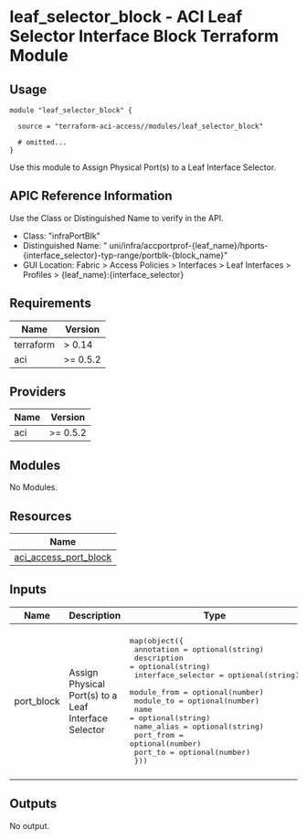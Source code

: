 # leaf_selector_block - ACI Leaf Selector Interface Block Terraform Module

## Usage

```hcl
module "leaf_selector_block" {

  source = "terraform-aci-access//modules/leaf_selector_block"

  # omitted...
}
```

Use this module to Assign Physical Port(s) to a Leaf Interface Selector.

## APIC Reference Information

Use the Class or Distinguished Name to verify in the API.

* Class: "infraPortBlk"
* Distinguished Name: " uni/infra/accportprof-{leaf_name}/hports-{interface_selector}-typ-range/portblk-{block_name}"
* GUI Location: Fabric > Access Policies > Interfaces > Leaf Interfaces > Profiles > {leaf_name}:{interface_selector}

<!-- BEGINNING OF PRE-COMMIT-TERRAFORM DOCS HOOK -->
## Requirements

| Name | Version |
|------|---------|
| terraform | > 0.14 |
| aci | >= 0.5.2 |

## Providers

| Name | Version |
|------|---------|
| aci | >= 0.5.2 |

## Modules

No Modules.

## Resources

| Name |
|------|
| [aci_access_port_block](https://registry.terraform.io/providers/ciscodevnet/aci/0.5.2/docs/resources/access_port_block) |

## Inputs

| Name | Description | Type | Default | Required |
|------|-------------|------|---------|:--------:|
| port\_block | Assign Physical Port(s) to a Leaf Interface Selector | <pre>map(object({<br>    annotation         = optional(string)<br>    description        = optional(string)<br>    interface_selector = optional(string)<br>    module_from        = optional(number)<br>    module_to          = optional(number)<br>    name               = optional(string)<br>    name_alias         = optional(string)<br>    port_from          = optional(number)<br>    port_to            = optional(number)<br>  }))</pre> | <pre>{<br>  "default": {<br>    "annotation": "",<br>    "description": "",<br>    "interface_selector": "",<br>    "module_from": 1,<br>    "module_to": 1,<br>    "name": "Eth1-1",<br>    "name_alias": "",<br>    "port_from": 1,<br>    "port_to": 1<br>  }<br>}</pre> | no |

## Outputs

No output.
<!-- END OF PRE-COMMIT-TERRAFORM DOCS HOOK -->

